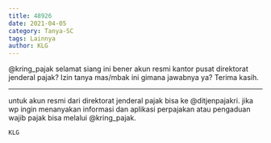 ```yaml
---
title: 48926
date: 2021-04-05
category: Tanya-SC
tags: Lainnya
author: KLG
---
```


@kring_pajak selamat siang ini bener akun resmi kantor pusat direktorat jenderal pajak? Izin tanya mas/mbak ini gimana jawabnya ya? Terima kasih.

---

untuk akun resmi dari direktorat jenderal pajak bisa ke @ditjenpajakri. jika wp ingin menanyakan informasi dan aplikasi perpajakan atau pengaduan wajib pajak bisa melalui @kring_pajak.

`KLG`
